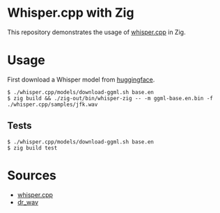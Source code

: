 # Whisper.cpp with Zig

This repository demonstrates the usage of
[whisper.cpp](https://github.com//ggerganov/whisper.cpp) in Zig.

# Usage

First download a Whisper model from
[huggingface](https://huggingface.co/ggerganov/whisper.cpp).

```shell
$ ./whisper.cpp/models/download-ggml.sh base.en
$ zig build && ./zig-out/bin/whisper-zig -- -m ggml-base.en.bin -f ./whisper.cpp/samples/jfk.wav
```

## Tests

```shell
$ ./whisper.cpp/models/download-ggml.sh base.en
$ zig build test
```

# Sources

- [whisper.cpp](https://github.com//ggerganov/whisper.cpp)
- [dr_wav](https://github.com/mackron/dr_libs)
